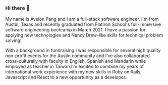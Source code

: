 ### Hi there 👋


My name is Avelon Pang and I am a full-stack software engineer. I'm from Austin, Texas and recently graduated from Flatiron School's full-immersive software engineering bootcamp in March 2021. I have a passion for applying new technologies and Nancy Drew-like skills for technical problem solving! 

With a background in fundraising I was responsible for several high quality non-profit events for the Austin community and I've also collaborated cross-culturally with faculty in English, Spanish and Mandarin while employed as teacher in Taiwan.I’m excited to combine my years of international work experience with my new skills in Ruby on Rails, Javascript and React to a new opportunity as a developer.

